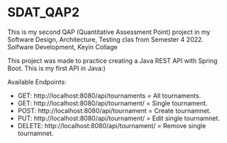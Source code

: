# SDAT_QAP2
This is my second QAP (Quantitative Assessment Point) project in my Software Design, Architecture, Testing clas from Semester 4 2022. 
Solfware Development, Keyin Collage

This project was made to practice creating a Java REST API with Spring Boot. This is my first API in Java:)

Available Endpoints:
- GET: http://localhost:8080/api/tournaments = All tournaments.
- GET: http://localhost:8080/api/tournament/<Id> = Single tournament.
- POST: http://localhost:8080/api/tournament = Create tournamnet.
- PUT: http://localhost:8080/api/tournament/<Id> = Edit single tournamnet.
- DELETE: http://localhost:8080/api/tournament/<Id> = Remove single tournamnet.
